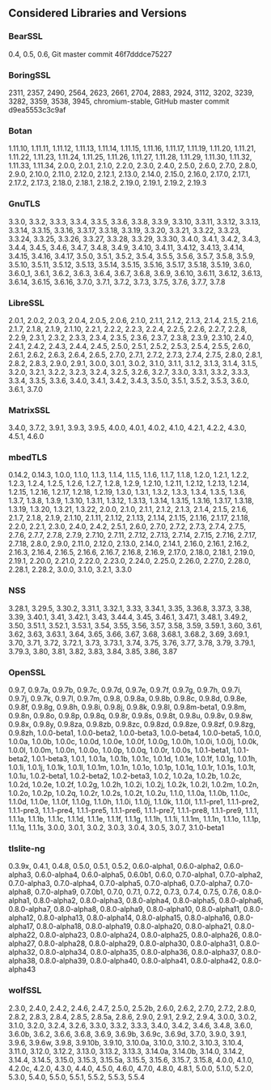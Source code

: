 ## Considered Libraries and Versions

### BearSSL
0.4, 0.5, 0.6, Git master commit 46f7dddce75227

### BoringSSL 
2311, 2357, 2490, 2564, 2623, 2661, 2704, 2883, 2924, 3112, 3202, 3239, 3282, 3359, 3538, 3945, chromium-stable, GitHub master commit d9ea5553c3c9af

### Botan
1.11.10, 1.11.11, 1.11.12, 1.11.13, 1.11.14, 1.11.15, 1.11.16, 1.11.17, 1.11.19, 1.11.20, 1.11.21, 1.11.22, 1.11.23, 1.11.24, 1.11.25, 1.11.26, 1.11.27, 1.11.28, 1.11.29, 1.11.30, 1.11.32, 1.11.33, 1.11.34, 2.0.0, 2.0.1, 2.1.0, 2.2.0, 2.3.0, 2.4.0, 2.5.0, 2.6.0, 2.7.0, 2.8.0, 2.9.0, 2.10.0, 2.11.0, 2.12.0, 2.12.1, 2.13.0, 2.14.0, 2.15.0, 2.16.0, 2.17.0, 2.17.1, 2.17.2, 2.17.3, 2.18.0, 2.18.1, 2.18.2, 2.19.0, 2.19.1, 2.19.2, 2.19.3


### GnuTLS
3.3.0, 3.3.2, 3.3.3, 3.3.4, 3.3.5, 3.3.6, 3.3.8, 3.3.9, 3.3.10, 3.3.11, 3.3.12, 3.3.13, 3.3.14, 3.3.15, 3.3.16, 3.3.17, 3.3.18, 3.3.19, 3.3.20, 3.3.21, 3.3.22, 3.3.23, 3.3.24, 3.3.25, 3.3.26, 3.3.27, 3.3.28, 3.3.29, 3.3.30, 3.4.0, 3.4.1, 3.4.2, 3.4.3, 3.4.4, 3.4.5, 3.4.6, 3.4.7, 3.4.8, 3.4.9, 3.4.10, 3.4.11, 3.4.12, 3.4.13, 3.4.14, 3.4.15, 3.4.16, 3.4.17, 3.5.0, 3.5.1, 3.5.2, 3.5.4, 3.5.5, 3.5.6, 3.5.7, 3.5.8, 3.5.9, 3.5.10, 3.5.11, 3.5.12, 3.5.13, 3.5.14, 3.5.15, 3.5.16, 3.5.17, 3.5.18, 3.5.19, 3.6.0, 3.6.0\_1, 3.6.1, 3.6.2, 3.6.3, 3.6.4, 3.6.7, 3.6.8, 3.6.9, 3.6.10, 3.6.11, 3.6.12, 3.6.13, 3.6.14, 3.6.15, 3.6.16, 3.7.0, 3.7.1, 3.7.2, 3.7.3, 3.7.5, 3.7.6, 3.7.7, 3.7.8

### LibreSSL
2.0.1, 2.0.2, 2.0.3, 2.0.4, 2.0.5, 2.0.6, 2.1.0, 2.1.1, 2.1.2, 2.1.3, 2.1.4, 2.1.5, 2.1.6, 2.1.7, 2.1.8, 2.1.9, 2.1.10, 2.2.1, 2.2.2, 2.2.3, 2.2.4, 2.2.5, 2.2.6, 2.2.7, 2.2.8, 2.2.9, 2.3.1, 2.3.2, 2.3.3, 2.3.4, 2.3.5, 2.3.6, 2.3.7, 2.3.8, 2.3.9, 2.3.10, 2.4.0, 2.4.1, 2.4.2, 2.4.3, 2.4.4, 2.4.5, 2.5.0, 2.5.1, 2.5.2, 2.5.3, 2.5.4, 2.5.5, 2.6.0, 2.6.1, 2.6.2, 2.6.3, 2.6.4, 2.6.5, 2.7.0, 2.7.1, 2.7.2, 2.7.3, 2.7.4, 2.7.5, 2.8.0, 2.8.1, 2.8.2, 2.8.3, 2.9.0, 2.9.1, 3.0.0, 3.0.1, 3.0.2, 3.1.0, 3.1.1, 3.1.2, 3.1.3, 3.1.4, 3.1.5, 3.2.0, 3.2.1, 3.2.2, 3.2.3, 3.2.4, 3.2.5, 3.2.6, 3.2.7, 3.3.0, 3.3.1, 3.3.2, 3.3.3, 3.3.4, 3.3.5, 3.3.6, 3.4.0, 3.4.1, 3.4.2, 3.4.3, 3.5.0, 3.5.1, 3.5.2, 3.5.3, 3.6.0, 3.6.1, 3.7.0

### MatrixSSL
3.4.0, 3.7.2, 3.9.1, 3.9.3, 3.9.5, 4.0.0, 4.0.1, 4.0.2, 4.1.0, 4.2.1, 4.2.2, 4.3.0, 4.5.1, 4.6.0

### mbedTLS
0.14.2, 0.14.3, 1.0.0, 1.1.0, 1.1.3, 1.1.4, 1.1.5, 1.1.6, 1.1.7, 1.1.8, 1.2.0, 1.2.1, 1.2.2, 1.2.3, 1.2.4, 1.2.5, 1.2.6, 1.2.7, 1.2.8, 1.2.9, 1.2.10, 1.2.11, 1.2.12, 1.2.13, 1.2.14, 1.2.15, 1.2.16, 1.2.17, 1.2.18, 1.2.19, 1.3.0, 1.3.1, 1.3.2, 1.3.3, 1.3.4, 1.3.5, 1.3.6, 1.3.7, 1.3.8, 1.3.9, 1.3.10, 1.3.11, 1.3.12, 1.3.13, 1.3.14, 1.3.15, 1.3.16, 1.3.17, 1.3.18, 1.3.19, 1.3.20, 1.3.21, 1.3.22, 2.0.0, 2.1.0, 2.1.1, 2.1.2, 2.1.3, 2.1.4, 2.1.5, 2.1.6, 2.1.7, 2.1.8, 2.1.9, 2.1.10, 2.1.11, 2.1.12, 2.1.13, 2.1.14, 2.1.15, 2.1.16, 2.1.17, 2.1.18, 2.2.0, 2.2.1, 2.3.0, 2.4.0, 2.4.2, 2.5.1, 2.6.0, 2.7.0, 2.7.2, 2.7.3, 2.7.4, 2.7.5, 2.7.6, 2.7.7, 2.7.8, 2.7.9, 2.7.10, 2.7.11, 2.7.12, 2.7.13, 2.7.14, 2.7.15, 2.7.16, 2.7.17, 2.7.18, 2.8.0, 2.9.0, 2.11.0, 2.12.0, 2.13.0, 2.14.0, 2.14.1, 2.16.0, 2.16.1, 2.16.2, 2.16.3, 2.16.4, 2.16.5, 2.16.6, 2.16.7, 2.16.8, 2.16.9, 2.17.0, 2.18.0, 2.18.1, 2.19.0, 2.19.1, 2.20.0, 2.21.0, 2.22.0, 2.23.0, 2.24.0, 2.25.0, 2.26.0, 2.27.0, 2.28.0, 2.28.1, 2.28.2, 3.0.0, 3.1.0, 3.2.1, 3.3.0

### NSS
3.28.1, 3.29.5, 3.30.2, 3.31.1, 3.32.1, 3.33, 3.34.1, 3.35, 3.36.8, 3.37.3, 3.38, 3.39, 3.40.1, 3.41, 3.42.1, 3.43, 3.44.4, 3.45, 3.46.1, 3.47.1, 3.48.1, 3.49.2, 3.50, 3.51.1, 3.52.1, 3.53.1, 3.54, 3.55, 3.56, 3.57, 3.58, 3.59, 3.59.1, 3.60, 3.61, 3.62, 3.63, 3.63.1, 3.64, 3.65, 3.66, 3.67, 3.68, 3.68.1, 3.68.2, 3.69, 3.69.1, 3.70, 3.71, 3.72, 3.72.1, 3.73, 3.73.1, 3.74, 3.75, 3.76, 3.77, 3.78, 3.79, 3.79.1, 3.79.3, 3.80, 3.81, 3.82, 3.83, 3.84, 3.85, 3.86, 3.87

### OpenSSL
0.9.7, 0.9.7a, 0.9.7b, 0.9.7c, 0.9.7d, 0.9.7e, 0.9.7f, 0.9.7g, 0.9.7h, 0.9.7i, 0.9.7j, 0.9.7k, 0.9.7l, 0.9.7m, 0.9.8, 0.9.8a, 0.9.8b, 0.9.8c, 0.9.8d, 0.9.8e, 0.9.8f, 0.9.8g, 0.9.8h, 0.9.8i, 0.9.8j, 0.9.8k, 0.9.8l, 0.9.8m-beta1, 0.9.8m, 0.9.8n, 0.9.8o, 0.9.8p, 0.9.8q, 0.9.8r, 0.9.8s, 0.9.8t, 0.9.8u, 0.9.8v, 0.9.8w, 0.9.8x, 0.9.8y, 0.9.8za, 0.9.8zb, 0.9.8zc, 0.9.8zd, 0.9.8ze, 0.9.8zf, 0.9.8zg, 0.9.8zh, 1.0.0-beta1, 1.0.0-beta2, 1.0.0-beta3, 1.0.0-beta4, 1.0.0-beta5, 1.0.0, 1.0.0a, 1.0.0b, 1.0.0c, 1.0.0d, 1.0.0e, 1.0.0f, 1.0.0g, 1.0.0h, 1.0.0i, 1.0.0j, 1.0.0k, 1.0.0l, 1.0.0m, 1.0.0n, 1.0.0o, 1.0.0p, 1.0.0q, 1.0.0r, 1.0.0s, 1.0.1-beta1, 1.0.1-beta2, 1.0.1-beta3, 1.0.1, 1.0.1a, 1.0.1b, 1.0.1c, 1.0.1d, 1.0.1e, 1.0.1f, 1.0.1g, 1.0.1h, 1.0.1i, 1.0.1j, 1.0.1k, 1.0.1l, 1.0.1m, 1.0.1n, 1.0.1o, 1.0.1p, 1.0.1q, 1.0.1r, 1.0.1s, 1.0.1t, 1.0.1u, 1.0.2-beta1, 1.0.2-beta2, 1.0.2-beta3, 1.0.2, 1.0.2a, 1.0.2b, 1.0.2c, 1.0.2d, 1.0.2e, 1.0.2f, 1.0.2g, 1.0.2h, 1.0.2i, 1.0.2j, 1.0.2k, 1.0.2l, 1.0.2m, 1.0.2n, 1.0.2o, 1.0.2p, 1.0.2q, 1.0.2r, 1.0.2s, 1.0.2t, 1.0.2u, 1.1.0, 1.1.0a, 1.1.0b, 1.1.0c, 1.1.0d, 1.1.0e, 1.1.0f, 1.1.0g, 1.1.0h, 1.1.0i, 1.1.0j, 1.1.0k, 1.1.0l, 1.1.1-pre1, 1.1.1-pre2, 1.1.1-pre3, 1.1.1-pre4, 1.1.1-pre5, 1.1.1-pre6, 1.1.1-pre7, 1.1.1-pre8, 1.1.1-pre9, 1.1.1, 1.1.1a, 1.1.1b, 1.1.1c, 1.1.1d, 1.1.1e, 1.1.1f, 1.1.1g, 1.1.1h, 1.1.1i, 1.1.1m, 1.1.1n, 1.1.1o, 1.1.1p, 1.1.1q, 1.1.1s, 3.0.0, 3.0.1, 3.0.2, 3.0.3, 3.0.4, 3.0.5, 3.0.7, 3.1.0-beta1

### tlslite-ng
0.3.9x, 0.4.1, 0.4.8, 0.5.0, 0.5.1, 0.5.2, 0.6.0-alpha1, 0.6.0-alpha2, 0.6.0-alpha3, 0.6.0-alpha4, 0.6.0-alpha5, 0.6.0b1, 0.6.0, 0.7.0-alpha1, 0.7.0-alpha2, 0.7.0-alpha3, 0.7.0-alpha4, 0.7.0-alpha5, 0.7.0-alpha6, 0.7.0-alpha7, 0.7.0-alpha8, 0.7.0-alpha9, 0.7.0b1, 0.7.0, 0.7.1, 0.7.2, 0.7.3, 0.7.4, 0.7.5, 0.7.6, 0.8.0-alpha1, 0.8.0-alpha2, 0.8.0-alpha3, 0.8.0-alpha4, 0.8.0-alpha5, 0.8.0-alpha6, 0.8.0-alpha7, 0.8.0-alpha8, 0.8.0-alpha9, 0.8.0-alpha10, 0.8.0-alpha11, 0.8.0-alpha12, 0.8.0-alpha13, 0.8.0-alpha14, 0.8.0-alpha15, 0.8.0-alpha16, 0.8.0-alpha17, 0.8.0-alpha18, 0.8.0-alpha19, 0.8.0-alpha20, 0.8.0-alpha21, 0.8.0-alpha22, 0.8.0-alpha23, 0.8.0-alpha24, 0.8.0-alpha25, 0.8.0-alpha26, 0.8.0-alpha27, 0.8.0-alpha28, 0.8.0-alpha29, 0.8.0-alpha30, 0.8.0-alpha31, 0.8.0-alpha32, 0.8.0-alpha34, 0.8.0-alpha35, 0.8.0-alpha36, 0.8.0-alpha37, 0.8.0-alpha38, 0.8.0-alpha39, 0.8.0-alpha40, 0.8.0-alpha41, 0.8.0-alpha42, 0.8.0-alpha43

### wolfSSL
2.3.0, 2.4.0, 2.4.2, 2.4.6, 2.4.7, 2.5.0, 2.5.2b, 2.6.0, 2.6.2, 2.7.0, 2.7.2, 2.8.0, 2.8.2, 2.8.3, 2.8.4, 2.8.5, 2.8.5a, 2.8.6, 2.9.0, 2.9.1, 2.9.2, 2.9.4, 3.0.0, 3.0.2, 3.1.0, 3.2.0, 3.2.4, 3.2.6, 3.3.0, 3.3.2, 3.3.3, 3.4.0, 3.4.2, 3.4.6, 3.4.8, 3.6.0, 3.6.0b, 3.6.2, 3.6.6, 3.6.8, 3.6.9, 3.6.9b, 3.6.9c, 3.6.9d, 3.7.0, 3.9.0, 3.9.1, 3.9.6, 3.9.6w, 3.9.8, 3.9.10b, 3.9.10, 3.10.0a, 3.10.0, 3.10.2, 3.10.3, 3.10.4, 3.11.0, 3.12.0, 3.12.2, 3.13.0, 3.13.2, 3.13.3, 3.14.0a, 3.14.0b, 3.14.0, 3.14.2, 3.14.4, 3.14.5, 3.15.0, 3.15.3, 3.15.5a, 3.15.5, 3.15.6, 3.15.7, 3.15.8, 4.0.0, 4.1.0, 4.2.0c, 4.2.0, 4.3.0, 4.4.0, 4.5.0, 4.6.0, 4.7.0, 4.8.0, 4.8.1, 5.0.0, 5.1.0, 5.2.0, 5.3.0, 5.4.0, 5.5.0, 5.5.1, 5.5.2, 5.5.3, 5.5.4 

